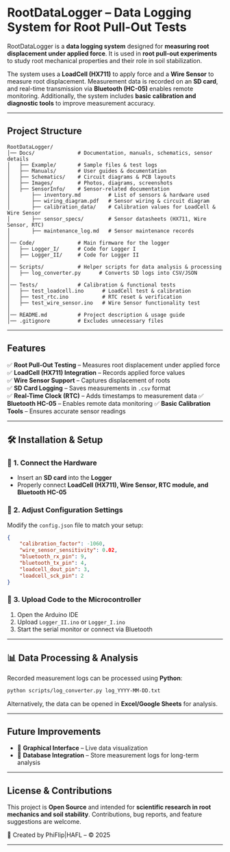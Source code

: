 # RootDataLogger – Data Logging System for Root Pull-Out Tests

RootDataLogger is a **data logging system** designed for **measuring root displacement under applied force**. It is used in **root pull-out experiments** to study root mechanical properties and their role in soil stabilization.

The system uses a **LoadCell (HX711)** to apply force and a **Wire Sensor** to measure root displacement. Measurement data is recorded on an **SD card**, and real-time transmission via **Bluetooth (HC-05)** enables remote monitoring. Additionally, the system includes **basic calibration and diagnostic tools** to improve measurement accuracy.

---

## **Project Structure**
```plaintext
RootDataLogger/
│── Docs/              # Documentation, manuals, schematics, sensor details
│   ├── Example/       # Sample files & test logs
│   ├── Manuals/       # User guides & documentation
│   ├── Schematics/    # Circuit diagrams & PCB layouts
│   ├── Images/        # Photos, diagrams, screenshots
│   ├── SensorInfo/    # Sensor-related documentation
│       ├── inventory.md         # List of sensors & hardware used
│       ├── wiring_diagram.pdf   # Sensor wiring & circuit diagram
│       ├── calibration_data/    # Calibration values for LoadCell & Wire Sensor
│       ├── sensor_specs/        # Sensor datasheets (HX711, Wire Sensor, RTC)
│       ├── maintenance_log.md   # Sensor maintenance records
│
│── Code/              # Main firmware for the logger
│   ├── Logger_I/      # Code for Logger I
│   ├── Logger_II/     # Code for Logger II
│
│── Scripts/           # Helper scripts for data analysis & processing
│   ├── log_converter.py      # Converts SD logs into CSV/JSON
│
│── Tests/             # Calibration & functional tests
│   ├── test_loadcell.ino      # LoadCell test & calibration
│   ├── test_rtc.ino           # RTC reset & verification
│   ├── test_wire_sensor.ino   # Wire Sensor functionality test
│
│── README.md          # Project description & usage guide
│── .gitignore         # Excludes unnecessary files
```

---

## **Features**
✅ **Root Pull-Out Testing** – Measures root displacement under applied force  
✅ **LoadCell (HX711) Integration** – Records applied force values  
✅ **Wire Sensor Support** – Captures displacement of roots  
✅ **SD Card Logging** – Saves measurements in `.csv` format  
✅ **Real-Time Clock (RTC)** – Adds timestamps to measurement data 
✅ **Bluetooth HC-05** – Enables remote data monitoring
✅ **Basic Calibration Tools** – Ensures accurate sensor readings

---

## 🛠 **Installation & Setup**
### 🔹 **1. Connect the Hardware**
- Insert an **SD card** into the **Logger**  
- Properly connect **LoadCell (HX711), Wire Sensor, RTC module, and Bluetooth HC-05**  

### 🔹 **2. Adjust Configuration Settings**
Modify the `config.json` file to match your setup:
```json
{
    "calibration_factor": -1060,
    "wire_sensor_sensitivity": 0.02,
    "bluetooth_rx_pin": 9,
    "bluetooth_tx_pin": 4,
    "loadcell_dout_pin": 3,
    "loadcell_sck_pin": 2
}
```

### 🔹 **3. Upload Code to the Microcontroller**
1. Open the Arduino IDE  
2. Upload `Logger_II.ino` or `Logger_I.ino`  
3. Start the serial monitor or connect via Bluetooth  

---

## 📊 **Data Processing & Analysis**
Recorded measurement logs can be processed using **Python**:
```bash
python scripts/log_converter.py log_YYYY-MM-DD.txt
```
Alternatively, the data can be opened in **Excel/Google Sheets** for analysis.

---

## **Future Improvements**
- 🔹 **Graphical Interface** – Live data visualization  
- 🔹 **Database Integration** – Store measurement logs for long-term analysis  

---

## **License & Contributions**
This project is **Open Source** and intended for **scientific research in root mechanics and soil stability**. Contributions, bug reports, and feature suggestions are welcome.  

📅 Created by PhiFlip|HAFL – © 2025  

---
